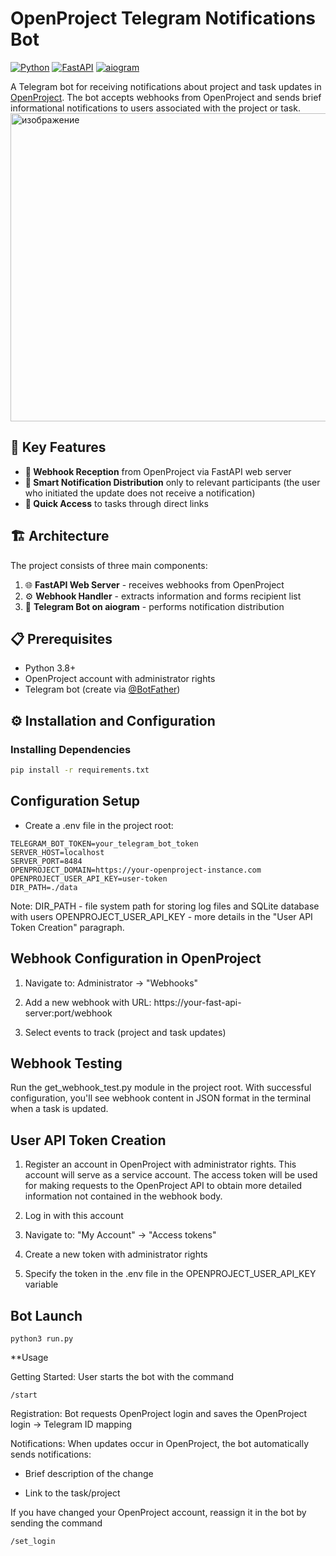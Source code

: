 # OpenProject Telegram Notifications Bot

[![Python](https://img.shields.io/badge/Python-3.8+-blue.svg)](https://python.org)
[![FastAPI](https://img.shields.io/badge/FastAPI-0.68+-green.svg)](https://fastapi.tiangolo.com)
[![aiogram](https://img.shields.io/badge/aiogram-3.0+-blue.svg)](https://docs.aiogram.dev/)

A Telegram bot for receiving notifications about project and task updates in [OpenProject](https://www.openproject.org). The bot accepts webhooks from OpenProject and sends brief informational notifications to users associated with the project or task.
<img width="711" height="493" alt="изображение" src="https://github.com/user-attachments/assets/96c1c5d6-fc68-4261-8d5b-125fed92c00e" />


## 🚀 Key Features

- **📨 Webhook Reception** from OpenProject via FastAPI web server
- **👥 Smart Notification Distribution** only to relevant participants (the user who initiated the update does not receive a notification)
- **🔗 Quick Access** to tasks through direct links

## 🏗 Architecture

The project consists of three main components:

1. 🌐 **FastAPI Web Server** - receives webhooks from OpenProject
2. ⚙️ **Webhook Handler** - extracts information and forms recipient list
3. 🤖 **Telegram Bot on aiogram** - performs notification distribution

## 📋 Prerequisites

- Python 3.8+
- OpenProject account with administrator rights
- Telegram bot (create via [@BotFather](https://t.me/BotFather))

## ⚙️ Installation and Configuration

### Installing Dependencies

```bash
pip install -r requirements.txt
```
## Configuration Setup

- Create a .env file in the project root:
```
TELEGRAM_BOT_TOKEN=your_telegram_bot_token
SERVER_HOST=localhost
SERVER_PORT=8484
OPENPROJECT_DOMAIN=https://your-openproject-instance.com
OPENPROJECT_USER_API_KEY=user-token
DIR_PATH=./data
```
Note:
 DIR_PATH - file system path for storing log files and SQLite database with users
 OPENPROJECT_USER_API_KEY - more details in the "User API Token Creation" paragraph.

## Webhook Configuration in OpenProject

1. Navigate to: Administrator → "Webhooks"

2. Add a new webhook with URL: https://your-fast-api-server:port/webhook

3. Select events to track (project and task updates)

## Webhook Testing

Run the get_webhook_test.py module in the project root. With successful configuration, you'll see webhook content in JSON format in the terminal when a task is updated.

## User API Token Creation

1. Register an account in OpenProject with administrator rights. This account will serve as a service account. The access token will be used for making requests to the OpenProject API to obtain more detailed information not contained in the webhook body.

2. Log in with this account

3. Navigate to: "My Account" → "Access tokens"

4. Create a new token with administrator rights

5. Specify the token in the .env file in the OPENPROJECT_USER_API_KEY variable

## Bot Launch
```
python3 run.py
```
**Usage

Getting Started: User starts the bot with the command
```
/start
```

Registration: Bot requests OpenProject login and saves the OpenProject login → Telegram ID mapping

Notifications: When updates occur in OpenProject, the bot automatically sends notifications:

- Brief description of the change

- Link to the task/project

If you have changed your OpenProject account, reassign it in the bot by sending the command 
```
/set_login
```
